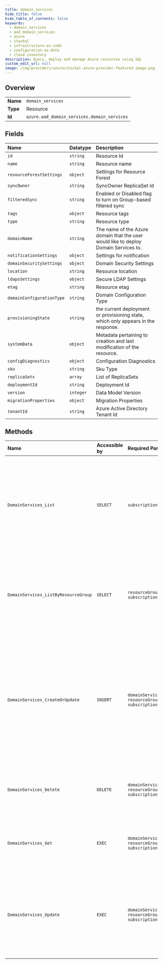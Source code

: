 ```yaml
---
title: domain_services
hide_title: false
hide_table_of_contents: false
keywords:
  - domain_services
  - aad_domain_services
  - azure    
  - stackql
  - infrastructure-as-code
  - configuration-as-data
  - cloud inventory
description: Query, deploy and manage Azure resources using SQL
custom_edit_url: null
image: /img/providers/azure/stackql-azure-provider-featured-image.png
---
```

  
    

## Overview
<table><tbody>
<tr><td><b>Name</b></td><td><code>domain_services</code></td></tr>
<tr><td><b>Type</b></td><td>Resource</td></tr>
<tr><td><b>Id</b></td><td><code>azure.aad_domain_services.domain_services</code></td></tr>
</tbody></table>

## Fields
| Name | Datatype | Description |
|:-----|:---------|:------------|
| `id` | `string` | Resource Id |
| `name` | `string` | Resource name |
| `resourceForestSettings` | `object` | Settings for Resource Forest |
| `syncOwner` | `string` | SyncOwner ReplicaSet Id |
| `filteredSync` | `string` | Enabled or Disabled flag to turn on Group-based filtered sync |
| `tags` | `object` | Resource tags |
| `type` | `string` | Resource type |
| `domainName` | `string` | The name of the Azure domain that the user would like to deploy Domain Services to. |
| `notificationSettings` | `object` | Settings for notification |
| `domainSecuritySettings` | `object` | Domain Security Settings |
| `location` | `string` | Resource location |
| `ldapsSettings` | `object` | Secure LDAP Settings |
| `etag` | `string` | Resource etag |
| `domainConfigurationType` | `string` | Domain Configuration Type |
| `provisioningState` | `string` | the current deployment or provisioning state, which only appears in the response. |
| `systemData` | `object` | Metadata pertaining to creation and last modification of the resource. |
| `configDiagnostics` | `object` | Configuration Diagnostics |
| `sku` | `string` | Sku Type |
| `replicaSets` | `array` | List of ReplicaSets |
| `deploymentId` | `string` | Deployment Id |
| `version` | `integer` | Data Model Version |
| `migrationProperties` | `object` | Migration Properties |
| `tenantId` | `string` | Azure Active Directory Tenant Id |
## Methods
| Name | Accessible by | Required Params | Description |
|:-----|:--------------|:----------------|:------------|
| `DomainServices_List` | `SELECT` | `subscriptionId` | The List Domain Services in Subscription operation lists all the domain services available under the given subscription (and across all resource groups within that subscription). |
| `DomainServices_ListByResourceGroup` | `SELECT` | `resourceGroupName, subscriptionId` | The List Domain Services in Resource Group operation lists all the domain services available under the given resource group. |
| `DomainServices_CreateOrUpdate` | `INSERT` | `domainServiceName, resourceGroupName, subscriptionId` | The Create Domain Service operation creates a new domain service with the specified parameters. If the specific service already exists, then any patchable properties will be updated and any immutable properties will remain unchanged. |
| `DomainServices_Delete` | `DELETE` | `domainServiceName, resourceGroupName, subscriptionId` | The Delete Domain Service operation deletes an existing Domain Service. |
| `DomainServices_Get` | `EXEC` | `domainServiceName, resourceGroupName, subscriptionId` | The Get Domain Service operation retrieves a json representation of the Domain Service. |
| `DomainServices_Update` | `EXEC` | `domainServiceName, resourceGroupName, subscriptionId` | The Update Domain Service operation can be used to update the existing deployment. The update call only supports the properties listed in the PATCH body. |
